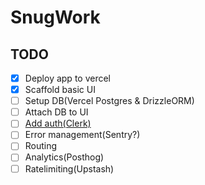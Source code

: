 # SnugWork

## TODO

- [x] Deploy app to vercel
- [x] Scaffold basic UI
- [ ] Setup DB(Vercel Postgres & DrizzleORM)
- [ ] Attach DB to UI
- [ ] [Add auth(Clerk)](https://clerk.com/)
- [ ] Error management(Sentry?)
- [ ] Routing
- [ ] Analytics(Posthog)
- [ ] Ratelimiting(Upstash)
